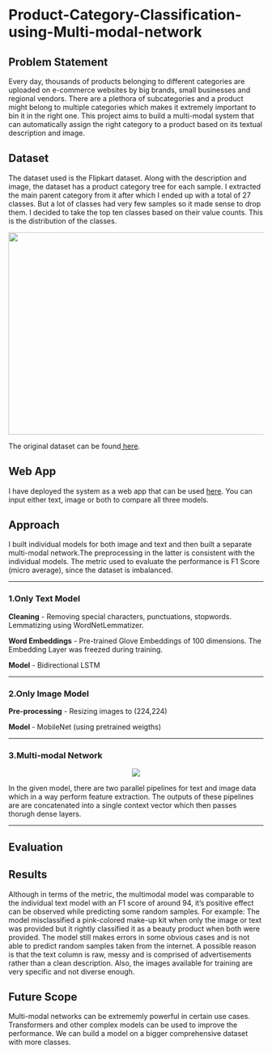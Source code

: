 # Product-Category-Classification-using-Multi-modal-network
## Problem Statement
Every day, thousands of products belonging to different categories are uploaded on e-commerce websites by big brands, small businesses and regional vendors. There are a plethora of subcategories and a product might belong to multiple categories which makes it extremely important to bin it in the right one. This project aims to build a multi-modal system that can automatically assign the right category to a product based on its textual description and image.
## Dataset
The dataset used is the Flipkart dataset. Along with the description and image, the dataset has a product category tree for each sample. I extracted the main parent category from it after which I ended up with a total of 27 classes. But a lot of classes had very few samples so it made sense to drop them. I decided to take the top ten classes based on their value counts. This is the distribution of the classes.

<img src = "https://user-images.githubusercontent.com/61198990/160457821-67f6c9ed-06f9-45aa-96d6-d723951beb1e.png" height = "400" width = "625">

The original dataset can be found<a href='https://www.kaggle.com/datasets/PromptCloudHQ/flipkart-products'> here</a>.

## Web App
I have deployed the system as a web app that can be used <a href = "https://huggingface.co/spaces/param-mehta/Flipkart-project">here</a>. You can input either text, image or both to compare all three models.
## Approach
I built individual models for both image and text and then built a separate multi-modal network.The preprocessing in the latter is consistent with the individual models. The metric used to evaluate the performance is F1 Score (micro average), since the dataset is imbalanced.

<hr>

### 1.Only Text Model
<b>Cleaning</b> - Removing special characters, punctuations, stopwords. Lemmatizing using WordNetLemmatizer.

<b>Word Embeddings</b> - Pre-trained Glove Embeddings of 100 dimensions. The Embedding Layer was freezed during training.

<b>Model</b> - Bidirectional LSTM
<hr>

### 2.Only Image Model
<b> Pre-processing</b> - Resizing images to (224,224)

<b> Model </b> - MobileNet (using pretrained weigths)
<hr>

### 3.Multi-modal Network
  
<p align="center">
<img src = "https://user-images.githubusercontent.com/61198990/160461817-324d9120-490a-4b97-b038-380e8dda0c74.jpg">
</p>

In the given model, there are two parallel pipelines for text and image data which in a way perform feature extraction. The outputs of these pipelines are are concatenated into a single context vector which then passes thorugh dense layers. 
<hr>

## Evaluation

## Results
Although in terms of the metric, the multimodal model was comparable to the individual text model with an F1 score of around 94, it’s positive effect can be observed while predicting some random samples. For example: The model misclassified a pink-colored make-up kit when only the image or text was provided but it rightly classified it as a beauty product when both were provided. The model still makes errors in some obvious cases and is not able to predict random samples taken from the internet. A possible reason is that the text column is raw, messy and is comprised of advertisements rather than a clean description. Also, the images available for training are very specific and not diverse enough.

## Future Scope
Multi-modal networks can be extrememly powerful in certain use cases. 
Transformers and other complex models can be used to improve the performance. We can build a model on a bigger comprehensive dataset with more classes.

